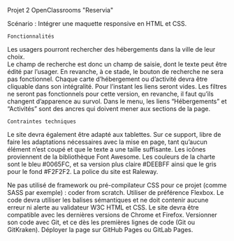 Projet 2 OpenClassrooms "Reservia"

Scénario :
Intégrer une maquette responsive en HTML et CSS.



    Fonctionnalités
Les usagers pourront rechercher des hébergements dans la ville de leur choix.<br>
Le champ de recherche est donc un champ de saisie, dont le texte peut être édité par l’usager.
En revanche, à ce stade, le bouton de recherche ne sera pas fonctionnel.
Chaque carte d’hébergement ou d’activité devra être cliquable dans son intégralité. Pour l’instant les liens seront vides.
Les filtres ne seront pas fonctionnels pour cette version, en revanche, il faut qu’ils changent d’apparence au survol.
Dans le menu, les liens “Hébergements” et “Activités” sont des ancres qui doivent mener aux sections de la page.
 

    Contraintes techniques
Le site devra également être adapté aux tablettes. 
Sur ce support, libre de faire les adaptations nécessaires avec la mise en page, tant qu’aucun élément n’est coupé et que le texte a une taille suffisante.
Les icônes proviennent de la bibliothèque Font Awesome.
Les couleurs de la charte sont le bleu #0065FC, et sa version plus claire #DEEBFF ainsi que le gris pour le fond #F2F2F2.
La police du site est Raleway.

Ne pas utilisé de framework ou pré-compilateur CSS pour ce projet (comme SASS par exemple) : coder from scratch.
Utiliser de préférence Flexbox.
Le code devra utiliser les balises sémantiques et ne doit contenir aucune erreur ni alerte au validateur W3C HTML et CSS.
Le site devra être compatible avec les dernières versions de Chrome et Firefox.
Versionner son code avec Git, et ce dès les premières lignes de code (Git ou GitKraken).
Déployer la page sur GitHub Pages ou GitLab Pages.
